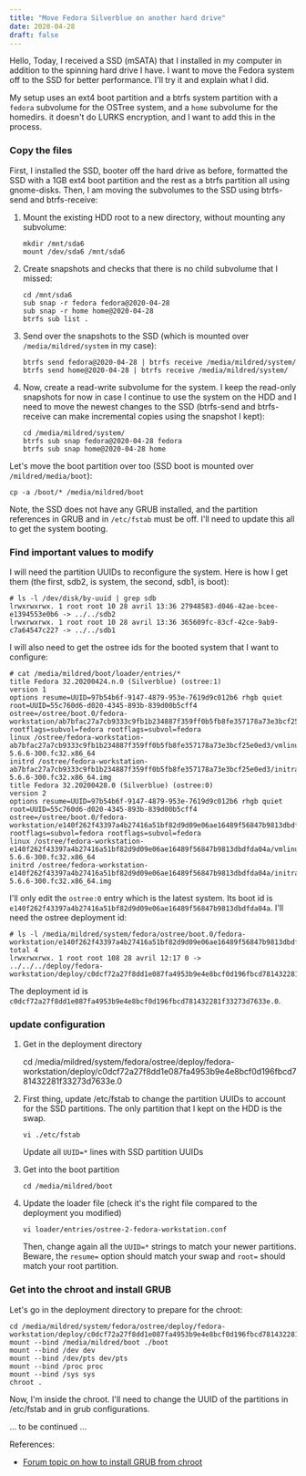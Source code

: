 ```yaml
---
title: "Move Fedora Silverblue on another hard drive"
date: 2020-04-28
draft: false
---
```


Hello, Today, I received a SSD (mSATA) that I installed in my computer in
addition to the spinning hard drive I have. I want to move the Fedora system off
to the SSD for better performance. I'll try it and explain what I did.

My setup uses an ext4 boot partition and a btrfs system partition with a
`fedora` subvolume for the OSTree system, and a `home` subvolume for the
homedirs. it doesn't do LURKS encryption, and I want to add this in the process.

### Copy the files

First, I installed the SSD, booter off the hard drive as before, formatted the
SSD with a 1GB ext4 boot partition and the rest as a btrfs partition all using
gnome-disks. Then, I am moving the subvolumes to the SSD using btrfs-send and
btrfs-receive:

1.  Mount the existing HDD root to a new directory, without mounting any
    subvolume:

        mkdir /mnt/sda6
        mount /dev/sda6 /mnt/sda6

2.  Create snapshots and checks that there is no child subvolume that I missed:

        cd /mnt/sda6
        sub snap -r fedora fedora@2020-04-28
        sub snap -r home home@2020-04-28
        btrfs sub list .

3.  Send over the snapshots to the SSD (which is mounted over
    `/media/mildred/system` in my case):

        btrfs send fedora@2020-04-28 | btrfs receive /media/mildred/system/
        btrfs send home@2020-04-28 | btrfs receive /media/mildred/system/

4.  Now, create a read-write subvolume for the system. I keep the read-only snapshots for now in case I continue to use the system on the HDD and I need to move the newest changes to the SSD (btrfs-send and btrfs-receive can make incremental copies using the snapshot I kept):

        cd /media/mildred/system/
        btrfs sub snap fedora@2020-04-28 fedora
        btrfs sub snap home@2020-04-28 home

Let's move the boot partition over too (SSD boot is mounted over
`/mildred/media/boot`):

    cp -a /boot/* /media/mildred/boot

Note, the SSD does not have any GRUB installed, and the partition references in
GRUB and in `/etc/fstab` must be off. I'll need to update this all to get the
system booting.

### Find important values to modify

I will need the partition UUIDs to reconfigure the system. Here is how I get them (the first, sdb2, is system, the second, sdb1, is boot):

    # ls -l /dev/disk/by-uuid | grep sdb
    lrwxrwxrwx. 1 root root 10 28 avril 13:36 27948583-d046-42ae-bcee-e1394553e0b6 -> ../../sdb2
    lrwxrwxrwx. 1 root root 10 28 avril 13:36 365609fc-83cf-42ce-9ab9-c7a64547c227 -> ../../sdb1

I will also need to get the ostree ids for the booted system that I want to configure:

    # cat /media/mildred/boot/loader/entries/*
    title Fedora 32.20200424.n.0 (Silverblue) (ostree:1)
    version 1
    options resume=UUID=97b54b6f-9147-4879-953e-7619d9c012b6 rhgb quiet root=UUID=55c760d6-d020-4345-893b-839d00b5cff4 ostree=/ostree/boot.0/fedora-workstation/ab7bfac27a7cb9333c9fb1b234887f359ff0b5fb8fe357178a73e3bcf25e0ed3/0 rootflags=subvol=fedora rootflags=subvol=fedora
    linux /ostree/fedora-workstation-ab7bfac27a7cb9333c9fb1b234887f359ff0b5fb8fe357178a73e3bcf25e0ed3/vmlinuz-5.6.6-300.fc32.x86_64
    initrd /ostree/fedora-workstation-ab7bfac27a7cb9333c9fb1b234887f359ff0b5fb8fe357178a73e3bcf25e0ed3/initramfs-5.6.6-300.fc32.x86_64.img
    title Fedora 32.20200428.0 (Silverblue) (ostree:0)
    version 2
    options resume=UUID=97b54b6f-9147-4879-953e-7619d9c012b6 rhgb quiet root=UUID=55c760d6-d020-4345-893b-839d00b5cff4 ostree=/ostree/boot.0/fedora-workstation/e140f262f43397a4b27416a51bf82d9d09e06ae16489f56847b9813dbdfda04a/0 rootflags=subvol=fedora rootflags=subvol=fedora
    linux /ostree/fedora-workstation-e140f262f43397a4b27416a51bf82d9d09e06ae16489f56847b9813dbdfda04a/vmlinuz-5.6.6-300.fc32.x86_64
    initrd /ostree/fedora-workstation-e140f262f43397a4b27416a51bf82d9d09e06ae16489f56847b9813dbdfda04a/initramfs-5.6.6-300.fc32.x86_64.img

I'll only edit the `ostree:0` entry which is the latest system. Its boot id is `e140f262f43397a4b27416a51bf82d9d09e06ae16489f56847b9813dbdfda04a`. I'll need the ostree deployment id:

    # ls -l /media/mildred/system/fedora/ostree/boot.0/fedora-workstation/e140f262f43397a4b27416a51bf82d9d09e06ae16489f56847b9813dbdfda04a
    total 4
    lrwxrwxrwx. 1 root root 108 28 avril 12:17 0 -> ../../../deploy/fedora-workstation/deploy/c0dcf72a27f8dd1e087fa4953b9e4e8bcf0d196fbcd781432281f33273d7633e.0

The deployment id is `c0dcf72a27f8dd1e087fa4953b9e4e8bcf0d196fbcd781432281f33273d7633e.0`.

### update configuration

1.  Get in the deployment directory

    cd /media/mildred/system/fedora/ostree/deploy/fedora-workstation/deploy/c0dcf72a27f8dd1e087fa4953b9e4e8bcf0d196fbcd781432281f33273d7633e.0

2.  First thing, update /etc/fstab to change the partition UUIDs to account for the SSD partitions. The only partition that I kept on the HDD is the swap.

        vi ./etc/fstab

    Update all `UUID=*` lines with SSD partition UUIDs

3.  Get into the boot partition

        cd /media/mildred/boot

4.  Update the loader file (check it's the right file compared to the deployment you modified)

        vi loader/entries/ostree-2-fedora-workstation.conf
 
    Then, change again all the `UUID=*` strings to match your newer partitions. Beware, the `resume=` option should match your swap and `root=` should match your root partition.

### Get into the chroot and install GRUB

Let's go in the deployment directory to prepare for the chroot:

    cd /media/mildred/system/fedora/ostree/deploy/fedora-workstation/deploy/c0dcf72a27f8dd1e087fa4953b9e4e8bcf0d196fbcd781432281f33273d7633e.0
    mount --bind /media/mildred/boot ./boot
    mount --bind /dev dev
    mount --bind /dev/pts dev/pts
    mount --bind /proc proc
    mount --bind /sys sys
    chroot .

Now, I'm inside the chroot. I'll need to change the UUID of the partitions in /etc/fstab and in grub configurations.


... to be continued ...

References:

- [Forum topic on how to install GRUB from chroot](https://discussion.fedoraproject.org/t/recover-grub-after-reinstall-windows/9123)
